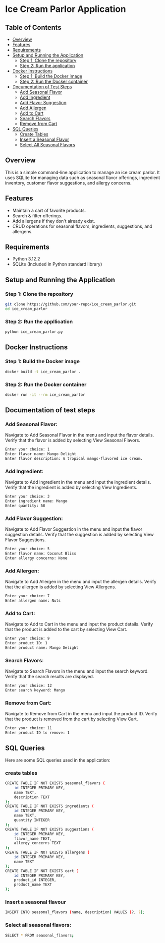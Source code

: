# Ice Cream Parlor Application

## Table of Contents
- [Overview](#overview)
- [Features](#features)
- [Requirements](#requirements)
- [Setup and Running the Application](#setup-and-running-the-application)
  - [Step 1: Clone the repository](#step-1-clone-the-repository)
  - [Step 2: Run the application](#step-2-run-the-application)
- [Docker Instructions](#docker-instructions)
  - [Step 1: Build the Docker image](#step-1-build-the-docker-image)
  - [Step 2: Run the Docker container](#step-2-run-the-docker-container)
- [Documentation of Test Steps](#documentation-of-test-steps)
  - [Add Seasonal Flavor](#add-seasonal-flavor)
  - [Add Ingredient](#add-ingredient)
  - [Add Flavor Suggestion](#add-flavor-suggestion)
  - [Add Allergen](#add-allergen)
  - [Add to Cart](#add-to-cart)
  - [Search Flavors](#search-flavors)
  - [Remove from Cart](#remove-from-cart)
- [SQL Queries](#sql-queries)
  - [Create Tables](#create-tables)
  - [Insert a Seasonal Flavor](#insert-a-seasonal-flavor)
  - [Select All Seasonal Flavors](#select-all-seasonal-flavors)

## Overview
This is a simple command-line application to manage an ice cream parlor. It uses SQLite for managing data such as seasonal flavor offerings, ingredient inventory, customer flavor suggestions, and allergy concerns.

## Features
- Maintain a cart of favorite products.
- Search & filter offerings.
- Add allergens if they don't already exist.
- CRUD operations for seasonal flavors, ingredients, suggestions, and allergens.

## Requirements
- Python 3.12.2
- SQLite (Included in Python standard library)

## Setup and Running the Application

### Step 1: Clone the repository

```sh
git clone https://github.com/your-repo/ice_cream_parlor.git
cd ice_cream_parlor
```

### Step 2: Run the appllication

```sh
python ice_cream_parlor.py
```
## Docker Instructions

### Step 1: Build the Docker image

```sh
docker build -t ice_cream_parlor .
```
### Step 2: Run the Docker container

```sh
docker run -it --rm ice_cream_parlor
```

## Documentation of test steps

### Add Seasonal Flavor:
Navigate to Add Seasonal Flavor in the menu and input the flavor details.
Verify that the flavor is added by selecting View Seasonal Flavors.
```sh
Enter your choice: 1
Enter flavor name: Mango Delight
Enter flavor description: A tropical mango-flavored ice cream.
```

### Add Ingredient:
Navigate to Add Ingredient in the menu and input the ingredient details.
Verify that the ingredient is added by selecting View Ingredients.
```sh
Enter your choice: 3
Enter ingredient name: Mango
Enter quantity: 50
```

### Add Flavor Suggestion:
Navigate to Add Flavor Suggestion in the menu and input the flavor suggestion details.
Verify that the suggestion is added by selecting View Flavor Suggestions.
```sh
Enter your choice: 5
Enter flavor name: Coconut Bliss
Enter allergy concerns: None
```

### Add Allergen:
Navigate to Add Allergen in the menu and input the allergen details.
Verify that the allergen is added by selecting View Allergens.
```sh
Enter your choice: 7
Enter allergen name: Nuts
```

### Add to Cart:
Navigate to Add to Cart in the menu and input the product details.
Verify that the product is added to the cart by selecting View Cart.
```sh
Enter your choice: 9
Enter product ID: 1
Enter product name: Mango Delight
```

### Search Flavors:
Navigate to Search Flavors in the menu and input the search keyword.
Verify that the search results are displayed.
```sh
Enter your choice: 12
Enter search keyword: Mango
```

### Remove from Cart:
Navigate to Remove from Cart in the menu and input the product ID.
Verify that the product is removed from the cart by selecting View Cart.
```sh
Enter your choice: 11
Enter product ID to remove: 1
```

## SQL Queries
Here are some SQL queries used in the application:
### create tables
```sh
CREATE TABLE IF NOT EXISTS seasonal_flavors (
    id INTEGER PRIMARY KEY,
    name TEXT,
    description TEXT
);
CREATE TABLE IF NOT EXISTS ingredients (
    id INTEGER PRIMARY KEY,
    name TEXT,
    quantity INTEGER
);
CREATE TABLE IF NOT EXISTS suggestions (
    id INTEGER PRIMARY KEY,
    flavor_name TEXT,
    allergy_concerns TEXT
);
CREATE TABLE IF NOT EXISTS allergens (
    id INTEGER PRIMARY KEY,
    name TEXT
);
CREATE TABLE IF NOT EXISTS cart (
    id INTEGER PRIMARY KEY,
    product_id INTEGER,
    product_name TEXT
);
```

### Insert a seasonal flavour
```sh
INSERT INTO seasonal_flavors (name, description) VALUES (?, ?);
```

### Select all seasonal flavors:
```sh
SELECT * FROM seasonal_flavors;
```










